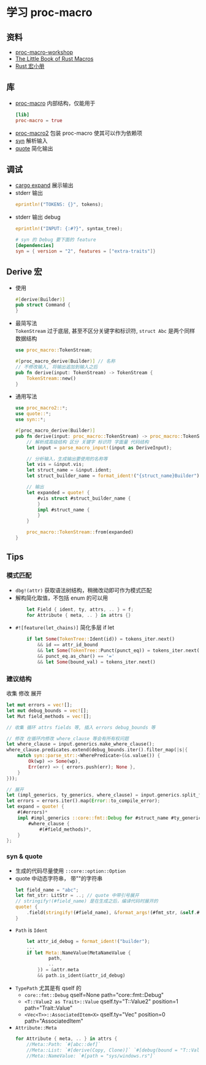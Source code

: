 # 学习 proc-macro

## 资料
- [proc-macro-workshop](https://github.com/dtolnay/proc-macro-workshop)
- [The Little Book of Rust Macros](https://veykril.github.io/tlborm/introduction.html)
- [Rust 宏小册](https://zjp-cn.github.io/tlborm/introduction.html)

## 库
- [proc-macro](https://doc.rust-lang.org/stable/proc_macro/) 内部结构，仅能用于
    ```toml
    [lib]
    proc-macro = true
    ```
- [proc-macro2](https://docs.rs/proc-macro2/) 包装 proc-macro 使其可以作为依赖项
- [syn](https:://docs.rs/syn/) 解析输入
- [quote](https://docs.rs/quote/) 简化输出

## 调试
- [cargo expand](https://crates.io/crates/cargo-expand) 展示输出
- stderr 输出
    ```rust
    eprintln!("TOKENS: {}", tokens);
    ```
- stderr 输出 debug
    ```rust
    eprintln!("INPUT: {:#?}", syntax_tree);
    ```
    ```toml
    # syn 的 Debug 要下面的 feature
    [dependencies]
    syn = { version = "2", features = ["extra-traits"]}
    ```

## Derive 宏
- 使用
    ```rust
    #[derive(Builder)]
    pub struct Command {
    }
    ```
- 最简写法  
    `TokenStream` 过于底层, 甚至不区分关键字和标识符, `struct Abc` 是两个同样数据结构
    ```rust
    use proc_macro::TokenStream;

    #[proc_macro_derive(Builder)] // 名称
    // 不修改输入, 将输出追加到输入之后
    pub fn derive(input: TokenStream) -> TokenStream {
        TokenStream::new()
    }
    ```
- 通用写法
    ```rust
    use proc_macro2::*;
    use quote::*;
    use syn::*;

    #[proc_macro_derive(Builder)]
    pub fn derive(input: proc_macro::TokenStream) -> proc_macro::TokenStream {
        // 解析成高级结构 区分 关键字 标识符 字面量 代码结构
        let input = parse_macro_input!(input as DeriveInput);

        // 分析输入，生成输出要使用的名称等
        let vis = &input.vis;
        let struct_name = &input.ident;
        let struct_builder_name = format_ident!("{struct_name}Builder");

        // 输出
        let expanded = quote! {
            #vis struct #struct_builder_name {
            }
            impl #struct_name {
            }
        }

        proc_macro::TokenStream::from(expanded)
    }
    ```
## Tips
### 模式匹配
- `dbg!(attr)` 获取语法树结构，稍微改动即可作为模式匹配
- 解构简化取值，不包括 enum 的可以用
    ```rust
        let Field { ident, ty, attrs, .. } = f;
        for Attribute { meta, .. } in attrs {}
    ```
- `#![feature(let_chains)]` 简化多层 if let
    ```rust
        if let Some(TokenTree::Ident(id)) = tokens_iter.next()
            && id == attr_id_bound
            && let Some(TokenTree::Punct(punct_eq)) = tokens_iter.next()
            && punct_eq.as_char() == '='
            && let Some(bound_val) = tokens_iter.next()                
    ```

### 建议结构
收集 修改 展开
```rust
let mut errors = vec![];
let mut debug_bounds = vec![];
let Mut field_methods = vec![];

// 收集 循环 attrs fields 等, 插入 errors debug_bounds 等

// 修改 在循环内修改 where_clause 等会有所有权问题
let where_clause = input.generics.make_where_clause();
where_clause.predicates.extend(debug_bounds.iter().filter_map(|s|{
    match syn::parse_str::<WherePredicate>(&s.value()) {
        Ok(wp) => Some(wp),
        Err(err) => { errors.push(err); None },
    }
}));

// 展开
let (impl_generics, ty_generics, where_clause) = input.generics.split_for_impl();
let errors = errors.iter().map(Error::to_compile_error);
let expand = quote! {
    #(#errors)*
    impl #impl_generics ::core::fmt::Debug for #struct_name #ty_generics
        #where_clause {
            #(#field_methods)*,
    }
};
```

### syn & quote
- 生成的代码尽量使用 `::core::option::Option`
- quote 中动态字符串， 带""的字符串
    ```rust
    let field_name = "abc";
    let fmt_str: LitStr = ..; // quote 中带引号展开
    // stringify!(#field_name) 是在生成之后，编译代码时展开的
    quote! {
        .field(stringify!(#field_name), &format_args!(#fmt_str, &self.#field_name))
    }
    ```
- `Path` is `Ident`
    ```rust
        let attr_id_debug = format_ident!("builder");
        ...
        if let Meta::NameValue(MetaNameValue {
                path,
                ..
            }) = &attr.meta
            && path.is_ident(&attr_id_debug)
    ```
- `TypePath` 尤其是有 qself 的
    - `core::fmt::Debug`  qself=None path="core::fmt::Debug"
    - `<T::Value2 as Trait>::Value`  qself.ty="T::Value2" position=1 path="Trait::Value"
    - `<Vec<T>>::AssociatedItem<X>`  qself.ty="Vec<T>" position=0 path="AssociatedItem<X>"
- `Attribute::Meta`
    ```rust
    for Attribute { meta, .. } in attrs {
        //Meta::Path: `#[abc::def]`
        //Meta::List: `#[derive(Copy, Clone)]` `#[debug(bound = "T::Value: Debug")]`
        //Meta::NameValue: `#[path = "sys/windows.rs"]`
    ```